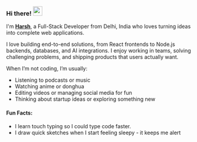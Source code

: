 ### Hi there! <img src="https://emojis.slackmojis.com/emojis/images/1536351075/4594/blob-wave.gif" width="25"/>

I'm [**Harsh**](https://thisisharsh7.vercel.app), a Full-Stack Developer from Delhi, India who loves turning ideas into complete web applications.

I love building end-to-end solutions, from React frontends to Node.js backends, databases, and AI integrations.
I enjoy working in teams, solving challenging problems, and shipping products that users actually want.

When I’m not coding, I’m usually:
- Listening to podcasts or music  
- Watching anime or donghua  
- Editing videos or managing social media for fun  
- Thinking about startup ideas or exploring something new

#### Fun Facts:

- I learn touch typing so I could type code faster.
- I draw quick sketches when I start feeling sleepy - it keeps me alert
